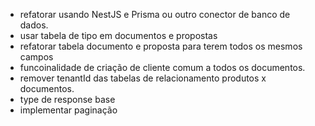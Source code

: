 * refatorar usando NestJS e Prisma ou outro conector de banco de dados.
* usar tabela de tipo em documentos e propostas
* refatorar tabela documento e proposta para terem todos os mesmos campos
* funcoinalidade de criação de cliente comum a todos os documentos.
* remover tenantId das tabelas de relacionamento produtos x documentos.
* type de response base
* implementar paginação
